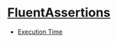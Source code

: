 # [FluentAssertions](https://fluentassertions.com/)


 - [Execution Time](/Tests/FluentAssertions/FluentAssertionsExecutionTime)


